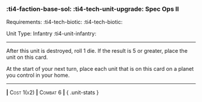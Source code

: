 ### :ti4-faction-base-sol: :ti4-tech-unit-upgrade: **Spec Ops II**

Requirements: :ti4-tech-biotic: :ti4-tech-biotic:

Unit Type: Infantry :ti4-unit-infantry:

---

After this unit is destroyed, roll 1 die.
If the result is 5 or greater, place the unit on this card.

At the start of your next turn, place each unit that is on this card on a planet you control in your home.

---

__|__ <span style="font-variant:small-caps;">Cost 1(x2)</span> __|__ <span style="font-variant:small-caps;">Combat 6</span> __|__
{ .unit-stats }
